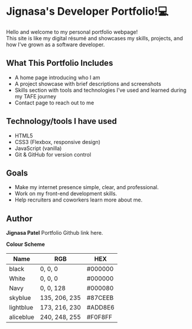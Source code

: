 
# Jignasa's Developer Portfolio!💻

Hello and welcome to my personal portfolio webpage!  
This site is like my digital résumé and showcases my skills, projects, and how I've grown as a software developer.

##  What This Portfolio Includes

-  A home page introducing who I am
-  A project showcase with brief descriptions and screenshots
-  Skills section with tools and technologies I’ve used and learned during my TAFE journey
-  Contact page to reach out to me

##  Technology/tools I have used

- HTML5
- CSS3 (Flexbox, responsive design)
- JavaScript (vanilla)
- Git & GitHub for version control

## Goals

- Make my internet presence simple, clear, and professional.
- Work on my front-end development skills.
- Help recruiters and coworkers learn more about me.

##  Author
**Jignasa Patel** 
Portfolio Github link here.

**Colour Scheme**

|    Name   |      RGB      |   HEX   |
|-----------|---------------|---------|
| black     | 0, 0, 0       | #000000 |
| White     | 0, 0, 0       | #000000 |
| Navy      | 0, 0, 128     | #000080 |
| skyblue   | 135, 206, 235 | #87CEEB |
| lightblue | 173, 216, 230 | #ADD8E6 |
| aliceblue | 240, 248, 255 | #F0F8FF |
